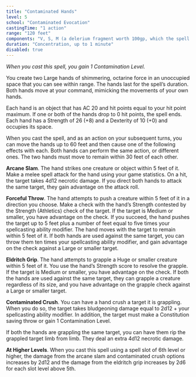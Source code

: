 ```yaml
---
title: "Contaminated Hands"
level: 5
school: "Contaminated Evocation"
castingTime: "1 action"
range: "120 feet"
components: "V, S, M (a delerium fragment worth 100gp, which the spell consumes)"
duration: "Concentration, up to 1 minute"
disabled: true
---
```


_When you cast this spell, you gain 1 Contamination Level._

You create two Large hands of shimmering, octarine force in an unoccupied space that you can see within range. The hands last for the spell’s duration. Both hands move at your command, mimicking the movements of your own hands.

Each hand is an object that has AC 20 and hit points equal to your hit point maximum. If one or both of the hands drop to 0 hit points, the spell ends. Each hand has a Strength of 26 (+8) and a Dexterity of 10 (+0) and occupies its space.

When you cast the spell, and as an action on your subsequent turns, you can move the hands up to 60 feet and then cause one of the following effects with each. Both hands can perform the same action, or different ones. The two hands must move to remain within 30 feet of each other.

**Arcane Slam**. The hand strikes one creature or object within 5 feet of it. Make a melee spell attack for the hand using your game statistics. On a hit, the target takes 4d12 necrotic damage. If you direct both hands to attack the same target, they gain advantage on the attack roll.

**Forceful Throw**. The hand attempts to push a creature within 5 feet of it in a direction you choose. Make a check with the hand’s Strength contested by the Strength (Athletics) check of the target. If the target is Medium or smaller, you have advantage on the check. If you succeed, the hand pushes the target up to 5 feet plus a number of feet equal to five times your spellcasting ability modifier. The hand moves with the target to remain within 5 feet of it. If both hands are used against the same target, you can throw them ten times your spellcasting ability modifier, and gain advantage on the check against a Large or smaller target.

**Eldritch Grip**. The hand attempts to grapple a Huge or smaller creature within 5 feet of it. You use the hand’s Strength score to resolve the grapple. If the target is Medium or smaller, you have advantage on the check. If both the hands are used against the same target, they can grapple a creature regardless of its size, and you have advantage on the grapple check against a Large or smaller target.

**Contaminated Crush**. You can have a hand crush a target it is grappling. When you do so, the target takes bludgeoning damage equal to 2d12 + your spellcasting ability modifier. In addition, the target must make a Constitution saving throw or gain 1 Contamination Level.

If both the hands are grappling the same target, you can have them rip the grappled target limb from limb. They deal an extra 4d12 necrotic damage.

**At Higher Levels**. When you cast this spell using a spell slot of 6th level or higher, the damage from the arcane slam and contaminated crush options increases by 2d12 and the damage from the eldritch grip increases by 2d6 for each slot level above 5th.
